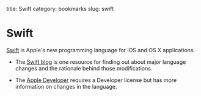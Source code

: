 title: Swift
category: bookmarks
slug: swift

# Swift
[Swift](https://developer.apple.com/swift/) is Apple's new programming 
language for iOS and OS X applications.

* The [Swift blog](https://developer.apple.com/swift/) is one resource for
  finding out about major language changes and the rationale behind those
  modifications.

* The [Apple Developer](https://developer.apple.com/) requires a Developer
  license but has more information on changes in the language.


